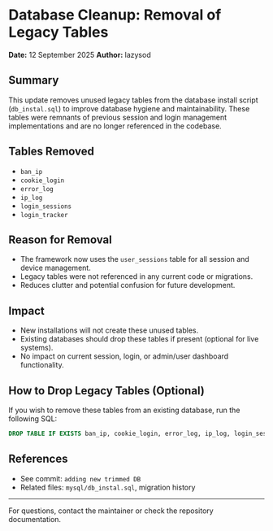 # Database Cleanup: Removal of Legacy Tables

**Date:** 12 September 2025
**Author:** lazysod

## Summary
This update removes unused legacy tables from the database install script (`db_instal.sql`) to improve database hygiene and maintainability. These tables were remnants of previous session and login management implementations and are no longer referenced in the codebase.

## Tables Removed
- `ban_ip`
- `cookie_login`
- `error_log`
- `ip_log`
- `login_sessions`
- `login_tracker`

## Reason for Removal
- The framework now uses the `user_sessions` table for all session and device management.
- Legacy tables were not referenced in any current code or migrations.
- Reduces clutter and potential confusion for future development.

## Impact
- New installations will not create these unused tables.
- Existing databases should drop these tables if present (optional for live systems).
- No impact on current session, login, or admin/user dashboard functionality.

## How to Drop Legacy Tables (Optional)
If you wish to remove these tables from an existing database, run the following SQL:

```sql
DROP TABLE IF EXISTS ban_ip, cookie_login, error_log, ip_log, login_sessions, login_tracker;
```

## References
- See commit: `adding new trimmed DB`
- Related files: `mysql/db_instal.sql`, migration history

---
For questions, contact the maintainer or check the repository documentation.
